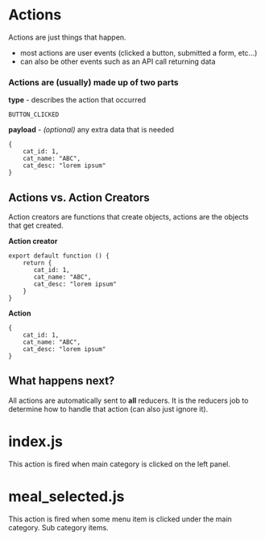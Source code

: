 # Actions

Actions are just things that happen.
- most actions are user events (clicked a button, submitted a form, etc...)
- can also be other events such as an API call returning data

### Actions are (usually) made up of two parts


**type** - describes the action that occurred
```
BUTTON_CLICKED
```


**payload** - *(optional)* any extra data that is needed
```
{
    cat_id: 1,
    cat_name: "ABC",
    cat_desc: "lorem ipsum"
}
```

## Actions vs. Action Creators

Action creators are functions that create objects, actions are the objects that get created.

**Action creator**
```
export default function () {
    return {
       cat_id: 1,
       cat_name: "ABC",
       cat_desc: "lorem ipsum"
    }
}
```

**Action**
```
{
    cat_id: 1,
	cat_name: "ABC",
    cat_desc: "lorem ipsum"
}
```

## What happens next?

All actions are automatically sent to **all** reducers. It is the reducers job to determine how to handle that action
(can also just ignore it).

# index.js 

This action is fired when main category is clicked on the left panel.

# meal_selected.js

This action is fired when some menu item is clicked under the main category. Sub category items. 
